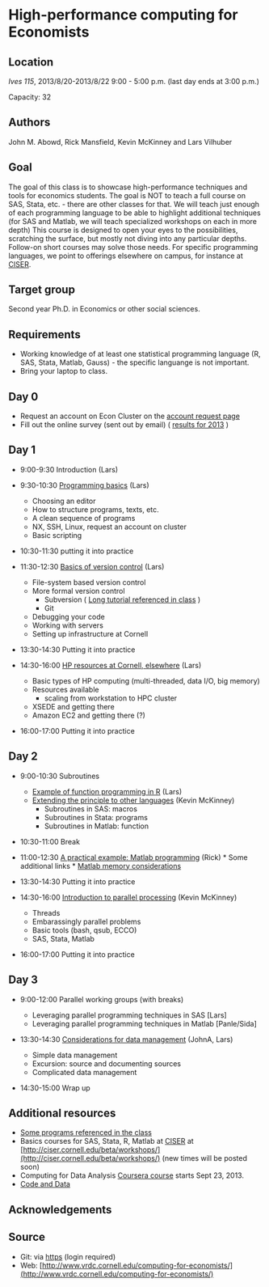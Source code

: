 High-performance computing for Economists
=========================================

Location
--------
*Ives 115*, 2013/8/20-2013/8/22 9:00 - 5:00 p.m. (last day ends at 3:00 p.m.)

Capacity: 32 

Authors
-------
John M. Abowd, Rick Mansfield, Kevin McKinney and Lars Vilhuber

Goal
----
The goal of this class is to showcase high-performance techniques and tools for economics students. The goal is NOT to teach a full 
course on SAS, Stata, etc. - there are other classes for that. We will teach just enough of each programming language to
be able to highlight additional techniques (for SAS and Matlab, we will teach specialized workshops on each in more depth)
 This course is designed to open your eyes to the possibilities, scratching
the surface, but mostly not diving into any particular depths. Follow-on short courses may solve those needs. For
specific programming languages, we point to offerings elsewhere on campus, for instance at [CISER](http://www.ciser.cornell.edu). 

Target group
------------
Second year Ph.D. in Economics or other social sciences.

Requirements
------------
* Working knowledge of at least one statistical programming language (R, SAS, Stata, Matlab, Gauss) - the specific languange is not important.
* Bring your laptop to class.

Day 0
-----
* Request an account on Econ Cluster on the [account request page](https://www.cac.cornell.edu/services/external/RequestCACid.aspx?ProjectID=lv39_0004)
* Fill out the online survey (sent out by email) ( [results for 2013](SurveyResults2013.pdf) )

Day 1
-----
* 9:00-9:30 Introduction (Lars)

* 9:30-10:30 [Programming basics](../documents/day1-1.pdf) (Lars)
	* Choosing an editor
	* How to structure programs, texts, etc.
	* A clean sequence of programs
	* NX, SSH, Linux, request an account on cluster
	* Basic scripting

* 10:30-11:30 putting it into practice

* 11:30-12:30 [Basics of version control](../documents/day1-2.pdf) (Lars)
	* File-system based version control 
	* More formal version control
		- Subversion ( [Long tutorial referenced in class](COMPUTER_Subversion_LongTutorial.pdf) )
		- Git
    * Debugging your code
	* Working with servers
	* Setting up infrastructure at Cornell

* 13:30-14:30 Putting it into practice

* 14:30-16:00 [HP resources at Cornell, elsewhere](../documents/day3-1.pdf) (Lars)
	* Basic types of HP computing (multi-threaded, data I/O, big memory)
	* Resources available
		* scaling from workstation to HPC cluster
	* XSEDE and getting there
	* Amazon EC2 and getting there (?)

* 16:00-17:00 Putting it into practice

Day 2
-----
* 9:00-10:30 Subroutines
    * [Example of function programming in R](../documents/day1-3.pdf) (Lars)
    * [Extending the principle to other languages](../documents/HPC_Class_SubRoutines.pdf) (Kevin McKinney)
		* Subroutines in SAS: macros
		* Subroutines in Stata: programs
		* Subroutines in Matlab: function

* 10:30-11:00 Break

* 11:00-12:30 [A practical example: Matlab programming](../documents/Matlab%20Big%20Data%20Techniques.pdf) (Rick)
         * Some additional links
                  * [Matlab memory considerations](http://www.mathworks.com/help/matlab/matlab_prog/strategies-for-efficient-use-of-memory.html)

* 13:30-14:30 Putting it into practice

* 14:30-16:00 [Introduction to parallel processing](../documents/HPC_Class_Parallel.pdf) (Kevin McKinney)
	* Threads
	* Embarassingly parallel problems
	* Basic tools (bash, qsub, ECCO)
	* SAS, Stata, Matlab

* 16:00-17:00 Putting it into practice

Day 3
-----
* 9:00-12:00 Parallel working groups (with breaks)
	* Leveraging parallel programming techniques in SAS [Lars]
	* Leveraging parallel programming techniques in Matlab [Panle/Sida]

* 13:30-14:30 [Considerations for data management](../web/coming-soon.html) (JohnA, Lars)
	* Simple data management
	* Excursion: source and documenting sources
	* Complicated data management


* 14:30-15:00 Wrap up

Additional resources
--------------------
 * [Some programs referenced in the class](programs.html)
 * Basics courses for SAS, Stata, R, Matlab at [CISER](http://www.ciser.cornell.edu) at [http://ciser.cornell.edu/beta/workshops/](http://ciser.cornell.edu/beta/workshops/) (new times will be posted soon)
 * Computing for Data Analysis [Coursera course](https://www.coursera.org/course/compdata) starts Sept 23, 2013.
 * [Code and Data](http://faculty.chicagobooth.edu/jesse.shapiro/research/CodeAndData.pdf)

Acknowledgements
----------------

Source
------
* Git: via [https](https://vilhuberl@bitbucket.org/computing4economists/computing-for-economists) (login required)
* Web: [http://www.vrdc.cornell.edu/computing-for-economists/](http://www.vrdc.cornell.edu/computing-for-economists/)


